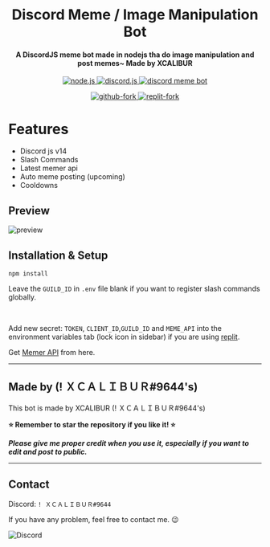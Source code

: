 <h1 align="center">
   Discord Meme / Image Manipulation Bot
</h1>
<h4 align="center">A DiscordJS meme bot made in nodejs tha do image manipulation and post memes~ Made by XCALIBUR</h4>

<p align="center">
<a href="https://nodejs.org/en/download/">
   <img src="https://img.shields.io/badge/node-16.16.x-brightgreen?style=for-the-badge" alt="node.js">
</a>

<a href="https://github.com/discordjs/discord.js/">
   <img src="https://img.shields.io/badge/discord.js-v14-blue?style=for-the-badge" alt="discord.js">
</a>

<a href="https://github.com/sabitahmad/DiscordMemeBot">
   <img src="https://img.shields.io/badge/version-latest-red?style=for-the-badge" alt="discord meme bot">
</a>

</p>


<p align="center">
   
<a href="https://github.com/sabitahmad/DiscordMemeBot/fork">
   <img src="https://img.shields.io/badge/Fork-github-blueviolet?logo=githubactions&logoColor=white&style=for-the-badge" alt="github-fork">
</a>
   
<a href="">
   <img src="https://img.shields.io/badge/Fork-Replit-white?logo=githubactions&logoColor=white&style=for-the-badge" alt="replit-fork">
</a>
   
</p>

# Features
- Discord js v14
- Slash Commands
- Latest memer api
- Auto meme posting (upcoming)
- Cooldowns

## Preview
<img src="" alt="preview"/>

## Installation & Setup
```
npm install
```
Leave the `GUILD_ID` in `.env` file blank if you want to register slash commands globally.

<br />

Add new secret: `TOKEN`, `CLIENT_ID`,`GUILD_ID` and `MEME_API` into the environment variables tab (lock icon in sidebar) if you are using [replit](https://replit.com/). 

Get [Memer API](https://memer-api.live/discord) from here.

---
## Made by (! ＸＣＡＬＩＢＵＲ#9644's)
This bot is made by XCALIBUR (! ＸＣＡＬＩＢＵＲ#9644's)

**⭐ Remember to star the repository if you like it! ⭐**

_**Please give me proper credit when you use it, especially if you want to edit and post to public.**_

---

## Contact
Discord: `! ＸＣＡＬＩＢＵＲ#9644`

If you have any problem, feel free to contact me. 😉

<img src="https://discord.c99.nl/widget/theme-1/513571451903803403.png" alt="Discord"/>
